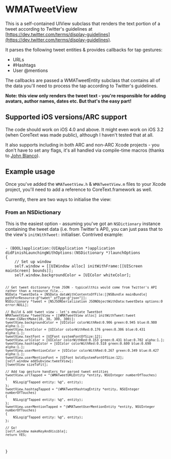 # WMATweetView

This is a self-contained UIView subclass that renders the text portion of a tweet according to Twitter's guidelines at [https://dev.twitter.com/terms/display-guidelines](https://dev.twitter.com/terms/display-guidelines). 

It parses the following tweet entities & provides callbacks for tap gestures:

- URLs
- \#Hashtags
- User @mentions

The callbacks are passed a WMATweetEntity subclass that contains all of the data you'll need to process the tap according to Twitter's guidelines.

**Note: this view only renders the tweet text - you're responsible for adding avatars, author names, dates etc. But that's the easy part!**

## Supported iOS versions/ARC support

The code should work on iOS 4.0 and above. It might even work on iOS 3.2 (when CoreText was made public), although I haven't tested that at all.

It also supports including in both ARC and non-ARC Xcode projects - you don't have to set any flags, it's all handled via compile-time macros (thanks to [John Blanco](http://raptureinvenice.com/arc-support-without-branches/)).

## Example usage

Once you've added the <code>WMATweetView.h</code> & <code>WMATweetView.m</code> files to your Xcode project, you'll need to add a reference to CoreText.framework as well.

Currently, there are two ways to initialise the view:

### From an NSDictionary

This is the easiest option - assuming you've got an <code>NSDictionary</code> instance containing the tweet data (i.e. from Twitter's API), you can just pass that to the view's <code>initWithTweet:</code> initialiser. Contrived example:

<code>
- (BOOL)application:(UIApplication *)application didFinishLaunchingWithOptions:(NSDictionary *)launchOptions
{
	// Set up window
	self.window = [[UIWindow alloc] initWithFrame:[[UIScreen mainScreen] bounds]];
	self.window.backgroundColor = [UIColor whiteColor];
	
	// Get tweet dictionary from JSON - typicallthis would come from Twitter's API rather than a resource file...
	NSData *tweetData = [NSData dataWithContentsOfFile:[[NSBundle mainBundle] pathForResource:@"tweet" ofType:@"json"]];
	NSDictionary *tweet = [NSJSONSerialization JSONObjectWithData:tweetData options:0 error:NULL];
	
	// Build & add tweet view - let's emulate Tweetbot
	WMATweetView *tweetView = [[WMATweetView alloc] initWithTweet:tweet frame:CGRectMake(10, 30, 300, 300)];
	tweetView.backgroundColor = [UIColor colorWithRed:0.906 green:0.945 blue:0.980 alpha:1.];
	tweetView.textColor = [UIColor colorWithRed:0.176 green:0.306 blue:0.431 alpha:1.];
	tweetView.textFont = [UIFont systemFontOfSize:12];
	tweetView.urlColor = [UIColor colorWithRed:0.153 green:0.431 blue:0.702 alpha:1.];
	tweetView.hashtagColor = [UIColor colorWithRed:0.518 green:0.600 blue:0.690 alpha:1.];
	tweetView.userMentionColor = [UIColor colorWithRed:0.267 green:0.349 blue:0.427 alpha:1.];
	tweetView.userMentionFont = [UIFont boldSystemFontOfSize:12];
	[self.window addSubview:tweetView];
	[tweetView sizeToFit];

	// Add tap gesture handlers for parsed tweet entities
	tweetView.urlTapped = ^(WMATweetURLEntity *entity, NSUInteger numberOfTouches)
	{
		NSLog(@"Tapped entity: %@", entity);
	};
	tweetView.hashtagTapped = ^(WMATweetHashtagEntity *entity, NSUInteger numberOfTouches)
	{
		NSLog(@"Tapped entity: %@", entity);
	};
	tweetView.userMentionTapped = ^(WMATweetUserMentionEntity *entity, NSUInteger numberOfTouches)
	{
		NSLog(@"Tapped entity: %@", entity);
	};
	
	// Go!
	[self.window makeKeyAndVisible];
	return YES;
}
</code>